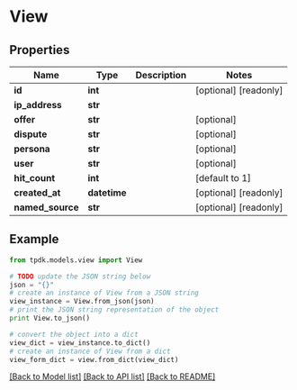 # View



## Properties
Name | Type | Description | Notes
------------ | ------------- | ------------- | -------------
**id** | **int** |  | [optional] [readonly] 
**ip_address** | **str** |  | 
**offer** | **str** |  | [optional] 
**dispute** | **str** |  | [optional] 
**persona** | **str** |  | [optional] 
**user** | **str** |  | [optional] 
**hit_count** | **int** |  | [default to 1]
**created_at** | **datetime** |  | [optional] [readonly] 
**named_source** | **str** |  | [optional] [readonly] 

## Example

```python
from tpdk.models.view import View

# TODO update the JSON string below
json = "{}"
# create an instance of View from a JSON string
view_instance = View.from_json(json)
# print the JSON string representation of the object
print View.to_json()

# convert the object into a dict
view_dict = view_instance.to_dict()
# create an instance of View from a dict
view_form_dict = view.from_dict(view_dict)
```
[[Back to Model list]](../README.md#documentation-for-models) [[Back to API list]](../README.md#documentation-for-api-endpoints) [[Back to README]](../README.md)


